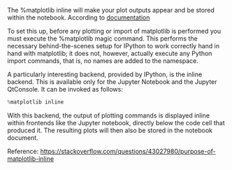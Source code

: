 The %matplotlib inline will make your plot outputs appear and be stored within the notebook.
According to [documentation](http://ipython.readthedocs.io/en/stable/interactive/plotting.html)


To set this up, before any plotting or import of matplotlib is performed you must execute the %matplotlib magic command. This performs the necessary behind-the-scenes setup for IPython to work correctly hand in hand with matplotlib; it does not, however, actually execute any Python import commands, that is, no names are added to the namespace.

A particularly interesting backend, provided by IPython, is the inline backend. This is available only for the Jupyter Notebook and the Jupyter QtConsole. It can be invoked as follows:

```py
%matplotlib inline

```
With this backend, the output of plotting commands is displayed inline within frontends like the Jupyter notebook, directly below the code cell that produced it. The resulting plots will then also be stored in the notebook document.

Reference: https://stackoverflow.com/questions/43027980/purpose-of-matplotlib-inline
